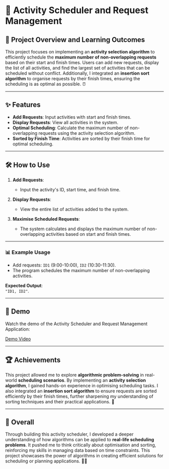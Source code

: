 # 📅 Activity Scheduler and Request Management

## 🚀 Project Overview and Learning Outcomes

This project focuses on implementing an **activity selection algorithm** to efficiently schedule the **maximum number of non-overlapping requests** based on their start and finish times. Users can add new requests, display the list of all activities, and find the largest set of activities that can be scheduled without conflict. Additionally, I integrated an **insertion sort algorithm** to organise requests by their finish times, ensuring the scheduling is as optimal as possible. ⏰

---

## ✨ Features

- **Add Requests**: Input activities with start and finish times.
- **Display Requests**: View all activities in the system.
- **Optimal Scheduling**: Calculate the maximum number of non-overlapping requests using the activity selection algorithm.
- **Sorted by Finish Time**: Activities are sorted by their finish time for optimal scheduling.

---

## 🛠️ How to Use

1. **Add Requests**:
   - Input the activity's ID, start time, and finish time.
   
2. **Display Requests**:
   - View the entire list of activities added to the system.

3. **Maximise Scheduled Requests**:
   - The system calculates and displays the maximum number of non-overlapping activities based on start and finish times.

---

### 📊 Example Usage

- Add requests: `ID1` (9:00-10:00), `ID2` (10:30-11:30).
- The program schedules the maximum number of non-overlapping activities.

**Expected Output**:  
`"ID1, ID2"`.

---

## 🎥 Demo

Watch the demo of the Activity Scheduler and Request Management Application:

[Demo Video](https://youtu.be/8dTzxvAUaQ8?si=Uqb4AtU5lOu3QSt7)

---

## 🏆 Achievements

This project allowed me to explore **algorithmic problem-solving** in real-world **scheduling scenarios**. By implementing an **activity selection algorithm**, I gained hands-on experience in optimising scheduling tasks. I also integrated an **insertion sort algorithm** to ensure requests are sorted efficiently by their finish times, further sharpening my understanding of sorting techniques and their practical applications. 🎯

---

## 🌟 Overall

Through building this activity scheduler, I developed a deeper understanding of how algorithms can be applied to **real-life scheduling problems**. It pushed me to think critically about optimisation and sorting, reinforcing my skills in managing data based on time constraints. This project showcases the power of algorithms in creating efficient solutions for scheduling or planning applications. 📅✨
